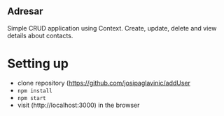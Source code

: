 ## Adresar

Simple CRUD application using Context.
Create, update, delete and view details about contacts.

# Setting up
- clone repository (https://github.com/josipaglavinic/addUser
- ``` npm install ```
- ``` npm start ```
-  visit (http://localhost:3000) in the browser
